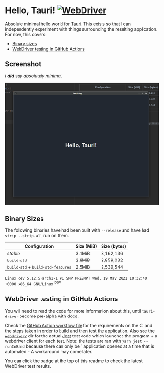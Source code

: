 # Hello, Tauri! [![WebDriver](https://github.com/chippers/hello_tauri/actions/workflows/webdriver.yml/badge.svg)](https://github.com/chippers/hello_tauri/actions/workflows/webdriver.yml)

Absolute minimal hello world for [Tauri](https://github.com/tauri-apps/tauri). This exists so that I can independently
experiment with things surrounding the resulting application. For now, this covers:
* [Binary sizes](#binary-sizes)
* [WebDriver testing in GitHub Actions](#webdriver-testing-in-github-actions)

## Screenshot

_I **did** say absolutely minimal._

![screenshot](screen.png)

## Binary Sizes

The following binaries have had been built with `--release` and have had
`strip --strip-all` run on them.

| Configuration | Size (MiB) | Size (bytes) |
| ------------- | ---------- | ------------ |
| _stable_ | 3.1MiB | 3,162,136 |
| `build-std` | 2.8MiB | 2,859,032 |
| `build-std` + `build-std-features` | 2.5MiB | 2,539,544 |

`Linux dev 5.12.5-arch1-1 #1 SMP PREEMPT Wed, 19 May 2021 10:32:40 +0000 x86_64 GNU/Linux` <sup>btw</sup>

## WebDriver testing in GitHub Actions

You will need to read the code for more information about this, until `tauri-driver` become pre-alpha with docs.

Check the [GitHub Action workflow file](./.github/workflows/webdriver.yml) for the requirements on the CI and the steps
taken in order to build and then test the application. Also see the [`webdriver/`](./webdriver/) dir for the actual
[Jest](https://jestjs.io/) test code which launches the program + a webdriver client for each test. Note: the tests are
ran with `yarn jest --runInBand` because there can only be 1 application opened at a time that is automated - A
workaround may come later.

You can click the badge at the top of this readme to check the latest WebDriver test results.


